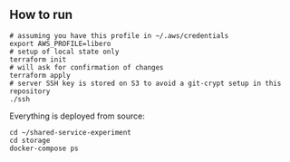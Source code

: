 ## How to run

```
# assuming you have this profile in ~/.aws/credentials
export AWS_PROFILE=libero
# setup of local state only
terraform init
# will ask for confirmation of changes
terraform apply
# server SSH key is stored on S3 to avoid a git-crypt setup in this repository
./ssh
```

Everything is deployed from source:
```
cd ~/shared-service-experiment
cd storage
docker-compose ps
```
